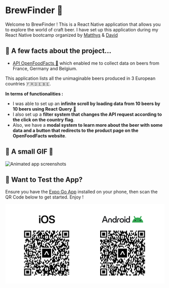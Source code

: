 # BrewFinder 🍻

Welcome to BrewFinder ! This is a React Native application that allows you to explore the world of craft beer.
I have set up this application during my React Native bootcamp organized by [Matthys](https://github.com/MatthysDev) & [David](https://github.com/flexbox)

## 🚀 A few facts about the project...

-   [API OpenFoodFacts 🔗](https://world.openfoodfacts.org/api/v2/) which enabled me to collect data on beers from France, Germany and Belgium.

This application lists all the unimaginable beers produced in 3 European countries 🇫🇷🇩🇪🇧🇪.

**In terms of functionalities :**

-   I was able to set up an **infinite scroll by loading data from 10 beers by 10 beers using React Query** [🔗](https://tanstack.com/query/latest)
-   I also set up a **filter system that changes the API request according to the click on the country flag**.
-   Also, we have a **modal system to learn more about the beer with some data and a button that redirects to the product page on the OpenFoodFacts website**.

## 🎥 A small GIF 🤗

![Animated app screenshots](/assets/demo.gif)

## 📲 Want to Test the App?

Ensure you have the [Expo Go App](https://expo.dev/go) installed on your phone, then scan the QR Code below to get started. Enjoy !

![Install the app](/assets/install_the_app.png)
